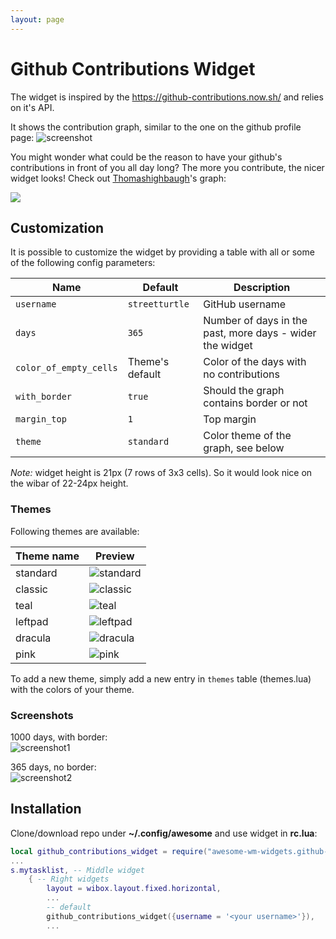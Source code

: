 ```yaml
---
layout: page
---
```

# Github Contributions Widget

The widget is inspired by the https://github-contributions.now.sh/ and relies on it's API. 

It shows the contribution graph, similar to the one on the github profile page: ![screenshot](./screenshots/screenshot.jpg)

You might wonder what could be the reason to have your github's contributions in front of you all day long? The more you contribute, the nicer widget looks! Check out [Thomashighbaugh](https://github.com/Thomashighbaugh)'s graph:

![](./screenshots/Thomashighbaugh.png)

## Customization

It is possible to customize the widget by providing a table with all or some of the following config parameters:

| Name | Default | Description |
|---|---|---|
| `username` | `streetturtle` | GitHub username |
| `days` | `365` | Number of days in the past, more days - wider the widget |
| `color_of_empty_cells` | Theme's default | Color of the days with no contributions |
| `with_border` | `true` | Should the graph contains border or not |
| `margin_top` | `1` | Top margin |
| `theme` | `standard` | Color theme of the graph, see below |

_Note:_ widget height is 21px (7 rows of 3x3 cells). So it would look nice on the wibar of 22-24px height.

### Themes

Following themes are available:

| Theme name | Preview |
|---|---|
| standard | ![standard](./screenshots/standard.png) |
| classic | ![classic](./screenshots/classic.png) |
| teal | ![teal](./screenshots/teal.png) |
| leftpad | ![leftpad](./screenshots/leftpad.png) |
| dracula | ![dracula](./screenshots/dracula.png) |
| pink | ![pink](./screenshots/pink.png) |

To add a new theme, simply add a new entry in `themes` table (themes.lua) with the colors of your theme.

### Screenshots

1000 days, with border:  
![screenshot1](./screenshots/screenshot1.jpg)

365 days, no border:  
![screenshot2](./screenshots/screenshot2.jpg)

## Installation

Clone/download repo under **~/.config/awesome** and use widget in **rc.lua**:

```lua
local github_contributions_widget = require("awesome-wm-widgets.github-contributions-widget.github-contributions-widget")
...
s.mytasklist, -- Middle widget
	{ -- Right widgets
    	layout = wibox.layout.fixed.horizontal,
		...
		-- default
        github_contributions_widget({username = '<your username>'}),
		...
```
